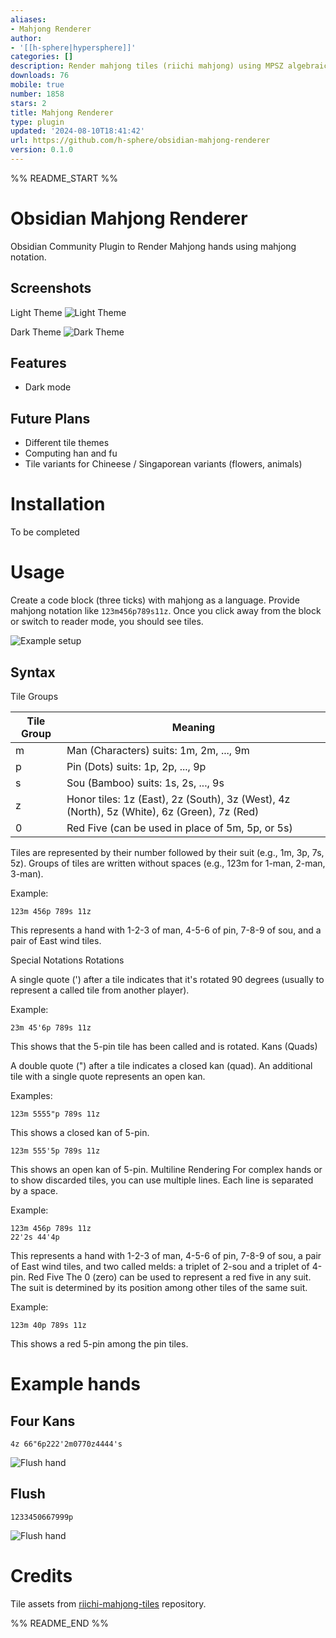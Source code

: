 ```yaml
---
aliases:
- Mahjong Renderer
author:
- '[[h-sphere|hypersphere]]'
categories: []
description: Render mahjong tiles (riichi mahjong) using MPSZ algebraic notation
downloads: 76
mobile: true
number: 1858
stars: 2
title: Mahjong Renderer
type: plugin
updated: '2024-08-10T18:41:42'
url: https://github.com/h-sphere/obsidian-mahjong-renderer
version: 0.1.0
---
```


%% README_START %%

# Obsidian Mahjong Renderer

Obsidian Community Plugin to Render Mahjong hands using mahjong notation.

## Screenshots
Light Theme
![Light Theme](https://raw.githubusercontent.com/h-sphere/obsidian-mahjong-renderer/HEAD/.readme/light.png)

Dark Theme
![Dark Theme](https://raw.githubusercontent.com/h-sphere/obsidian-mahjong-renderer/HEAD/.readme/dark.png)

## Features
- Dark mode

## Future Plans
- Different tile themes
- Computing han and fu
- Tile variants for Chineese / Singaporean variants (flowers, animals)

# Installation
To be completed

# Usage

Create a code block (three ticks) with mahjong as a language.
Provide mahjong notation like `123m456p789s11z`.
Once you click away from the block or switch to reader mode, you should see tiles.

![Example setup](https://raw.githubusercontent.com/h-sphere/obsidian-mahjong-renderer/HEAD/.readme/example.png)

## Syntax
Tile Groups


| Tile Group | Meaning                                       |
|------------|-----------------------------------------------|
| m          | Man (Characters) suits: 1m, 2m, ..., 9m       |
| p          | Pin (Dots) suits: 1p, 2p, ..., 9p             |
| s          | Sou (Bamboo) suits: 1s, 2s, ..., 9s           |
| z          | Honor tiles: 1z (East), 2z (South), 3z (West), 4z (North), 5z (White), 6z (Green), 7z (Red) |
| 0          | Red Five (can be used in place of 5m, 5p, or 5s) |

Tiles are represented by their number followed by their suit (e.g., 1m, 3p, 7s, 5z).
Groups of tiles are written without spaces (e.g., 123m for 1-man, 2-man, 3-man).

Example:
```mahjong
123m 456p 789s 11z
```
This represents a hand with 1-2-3 of man, 4-5-6 of pin, 7-8-9 of sou, and a pair of East wind tiles.

Special Notations
Rotations

A single quote (') after a tile indicates that it's rotated 90 degrees (usually to represent a called tile from another player).

Example:
```mahjong
23m 45'6p 789s 11z
```

This shows that the 5-pin tile has been called and is rotated.
Kans (Quads)

A double quote (") after a tile indicates a closed kan (quad).
An additional tile with a single quote represents an open kan.

Examples:
```mahjong
123m 5555"p 789s 11z
```

This shows a closed kan of 5-pin.
```mahjong
123m 555'5p 789s 11z
```

This shows an open kan of 5-pin.
Multiline Rendering
For complex hands or to show discarded tiles, you can use multiple lines. Each line is separated by a space.

Example:

```mahjong
123m 456p 789s 11z
22'2s 44'4p
```

This represents a hand with 1-2-3 of man, 4-5-6 of pin, 7-8-9 of sou, a pair of East wind tiles, and two called melds: a triplet of 2-sou and a triplet of 4-pin.
Red Five
The 0 (zero) can be used to represent a red five in any suit. The suit is determined by its position among other tiles of the same suit.

Example:

```mahjong
123m 40p 789s 11z
```
This shows a red 5-pin among the pin tiles.


# Example hands

## Four Kans

```mahjong
4z 66"6p222'2m0770z4444's
```

![Flush hand](https://raw.githubusercontent.com/h-sphere/obsidian-mahjong-renderer/HEAD/.readme/fourkans.png)


## Flush
```mahjong
1233450667999p
```

![Flush hand](https://raw.githubusercontent.com/h-sphere/obsidian-mahjong-renderer/HEAD/.readme/flush.png)

# Credits
Tile assets from [riichi-mahjong-tiles](https://github.com/FluffyStuff/riichi-mahjong-tiles) repository.


%% README_END %%